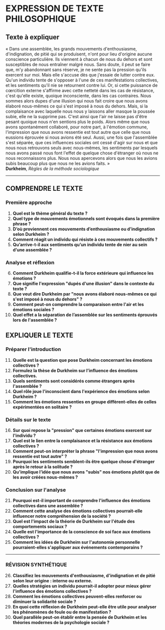 # EXPRESSION DE TEXTE PHILOSOPHIQUE

## Texte à expliquer
« Dans une assemblée, les grands mouvements d'enthousiasme, d'indignation, de pitié qui se produisent, n'ont pour lieu d'origine aucune conscience particulière. Ils viennent à chacun de nous du dehors et sont susceptibles de nous entraîner malgré nous. Sans doute, il peut se faire que, m'y abandonnant sans réserve, je ne sente pas la pression qu'ils exercent sur moi. Mais elle s'accuse dès que j'essaie de lutter contre eux. Qu'un individu tente de s'opposer à l'une de ces manifestations collectives, et les sentiments qu'il nie se retournent contre lui. Or, si cette puissance de cœrcition externe s'affirme avec cette netteté dans les cas de résistance, c'est qu'elle existe, quoique inconsciente, dans les cas contraires. Nous sommes alors dupes d'une illusion qui nous fait croire que nous avons élaboré nous-mêmes ce qui s'est imposé à nous du dehors. Mais, si la complaisance avec laquelle nous nous y laissons aller masque la poussée subie, elle ne la supprime pas. C'est ainsi que l'air ne laisse pas d'être pesant quoique nous n'en sentions plus le poids. Alors même que nous avons spontanément collaboré, pour notre part, à l'émotion commune, l'impression que nous avons ressentie est tout autre que celle que nous eussions éprouvée si nous avions été seul. Aussi, une fois que l'assemblée s'est séparée, que ces influences sociales ont cessé d'agir sur nous et que nous nous retrouvons seuls avec nous-mêmes, les sentiments par lesquels nous avons passé nous font l'effet de quelque chose d'étranger où nous ne nous reconnaissons plus. Nous nous apercevons alors que nous les avions subis beaucoup plus que nous ne les avions faits. »<br/><b>Durkheim</b>, <i>Règles de la méthode sociologique</i>

---

## COMPRENDRE LE TEXTE

### Première approche

1. **Quel est le thème général du texte ?**
2. **Quel type de mouvements émotionnels sont évoqués dans la première phrase ?**
3. **D’où proviennent ces mouvements d’enthousiasme ou d’indignation selon Durkheim ?**
4. **Comment réagit un individu qui résiste à ces mouvements collectifs ?**
5. **Qu’arrive-t-il aux sentiments qu’un individu tente de nier au sein d’une assemblée ?**

### Analyse et réflexion

6. **Comment Durkheim qualifie-t-il la force extérieure qui influence les émotions ?**
7. **Que signifie l'expression "dupés d'une illusion" dans le contexte du texte ?**
8. **Que veut dire Durkheim par "nous avons élaboré nous-mêmes ce qui s'est imposé à nous du dehors" ?**
9. **Comment peut-on comprendre la comparaison entre l'air et les émotions sociales ?**
10. **Quel effet a la séparation de l’assemblée sur les sentiments éprouvés lors de l'assemblée ?**

## EXPLIQUER LE TEXTE

### Préparer l'introduction

11. **Quelle est la question que pose Durkheim concernant les émotions collectives ?**
12. **Formulez la thèse de Durkheim sur l’influence des émotions collectives.**
13. **Quels sentiments sont considérés comme étrangers après l'assemblée ?**
14. **Quel rôle joue l'inconscient dans l'expérience des émotions selon Durkheim ?**
15. **Comment les émotions ressenties en groupe diffèrent-elles de celles expérimentées en solitaire ?**

### Détails sur le texte

16. **Sur quoi repose la "pression" que certaines émotions exercent sur l'individu ?**
17. **Quel est le lien entre la complaisance et la résistance aux émotions collectives ?**
18. **Comment peut-on interpréter la phrase "l'impression que nous avons ressentie est tout autre" ?**
19. **Pourquoi les sentiments semblent-ils être quelque chose d'étranger après le retour à la solitude ?**
20. **Qu’implique l’idée que nous avons "subis" nos émotions plutôt que de les avoir créées nous-mêmes ?**

### Conclusion sur l'analyse

21. **Pourquoi est-il important de comprendre l'influence des émotions collectives dans une assemblée ?**
22. **Comment cette analyse des émotions collectives pourrait-elle influencer notre compréhension de la société ?**
23. **Quel est l'impact de la théorie de Durkheim sur l'étude des comportements sociaux ?**
24. **Quelle est l'importance de la conscience de soi face aux émotions collectives ?**
25. **Comment les idées de Durkheim sur l'autonomie personnelle pourraient-elles s'appliquer aux événements contemporains ?**

---

### RÉVISION SYNTHÉTIQUE 

26. **Classifiez les mouvements d'enthousiasme, d'indignation et de pitié selon leur origine : interne ou externe.**
27. **Quelles stratégies un individu pourrait-il adopter pour mieux gérer l'influence des émotions collectives ?**
28. **Comment les émotions collectives peuvent-elles renforcer ou diminuer la solidarité sociale ?**
29. **En quoi cette réflexion de Durkheim peut-elle être utile pour analyser les phénomènes de foule ou de manifestation ?**
30. **Quel parallèle peut-on établir entre la pensée de Durkheim et les théories modernes de la psychologie sociale ?**